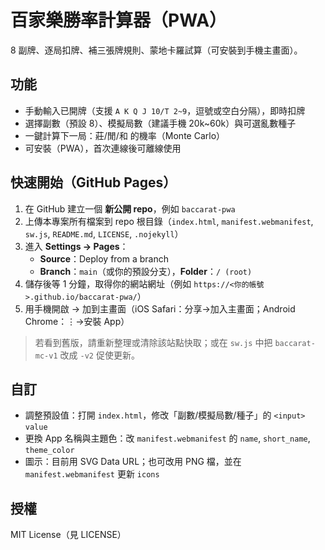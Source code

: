 # 百家樂勝率計算器（PWA）

8 副牌、逐局扣牌、補三張牌規則、蒙地卡羅試算（可安裝到手機主畫面）。

## 功能
- 手動輸入已開牌（支援 `A K Q J 10/T 2~9`，逗號或空白分隔），即時扣牌
- 選擇副數（預設 8）、模擬局數（建議手機 20k~60k）與可選亂數種子
- 一鍵計算下一局：莊/閒/和 的機率（Monte Carlo）
- 可安裝（PWA），首次連線後可離線使用

## 快速開始（GitHub Pages）
1. 在 GitHub 建立一個 **新公開 repo**，例如 `baccarat-pwa`
2. 上傳本專案所有檔案到 repo 根目錄（`index.html`, `manifest.webmanifest`, `sw.js`, `README.md`, `LICENSE`, `.nojekyll`）
3. 進入 **Settings → Pages**：
   - **Source**：Deploy from a branch
   - **Branch**：`main`（或你的預設分支），**Folder**：`/ (root)`
4. 儲存後等 1 分鐘，取得你的網站網址（例如 `https://<你的帳號>.github.io/baccarat-pwa/`）
5. 用手機開啟 → 加到主畫面（iOS Safari：分享→加入主畫面；Android Chrome：⋮→安裝 App）

> 若看到舊版，請重新整理或清除該站點快取；或在 `sw.js` 中把 `baccarat-mc-v1` 改成 `-v2` 促使更新。

## 自訂
- 調整預設值：打開 `index.html`，修改「副數/模擬局數/種子」的 `<input>` `value`
- 更換 App 名稱與主題色：改 `manifest.webmanifest` 的 `name`, `short_name`, `theme_color`
- 圖示：目前用 SVG Data URL；也可改用 PNG 檔，並在 `manifest.webmanifest` 更新 `icons`

## 授權
MIT License（見 LICENSE）
